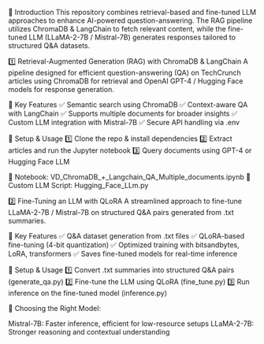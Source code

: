 📢 Introduction
This repository combines retrieval-based and fine-tuned LLM approaches to enhance AI-powered question-answering. The RAG pipeline utilizes ChromaDB & LangChain to fetch relevant content, while the fine-tuned LLM (LLaMA-2-7B / Mistral-7B) generates responses tailored to structured Q&A datasets.

1️⃣ Retrieval-Augmented Generation (RAG) with ChromaDB & LangChain
A pipeline designed for efficient question-answering (QA) on TechCrunch articles using ChromaDB for retrieval and OpenAI GPT-4 / Hugging Face models for response generation.

🔹 Key Features
✅ Semantic search using ChromaDB
✅ Context-aware QA with LangChain
✅ Supports multiple documents for broader insights
✅ Custom LLM integration with Mistral-7B
✅ Secure API handling via .env

🔧 Setup & Usage
1️⃣ Clone the repo & install dependencies
2️⃣ Extract articles and run the Jupyter notebook
3️⃣ Query documents using GPT-4 or Hugging Face LLM

🔗 Notebook: VD_ChromaDB_+_Langchain_QA_Multiple_documents.ipynb
🔗 Custom LLM Script: Hugging_Face_LLm.py

2️⃣ Fine-Tuning an LLM with QLoRA
A streamlined approach to fine-tune LLaMA-2-7B / Mistral-7B on structured Q&A pairs generated from .txt summaries.

🔹 Key Features
✅ Q&A dataset generation from .txt files
✅ QLoRA-based fine-tuning (4-bit quantization)
✅ Optimized training with bitsandbytes, LoRA, transformers
✅ Saves fine-tuned models for real-time inference

🔧 Setup & Usage
1️⃣ Convert .txt summaries into structured Q&A pairs (generate_qa.py)
2️⃣ Fine-tune the LLM using QLoRA (fine_tune.py)
3️⃣ Run inference on the fine-tuned model (inference.py)

🔹 Choosing the Right Model:

Mistral-7B: Faster inference, efficient for low-resource setups
LLaMA-2-7B: Stronger reasoning and contextual understanding
